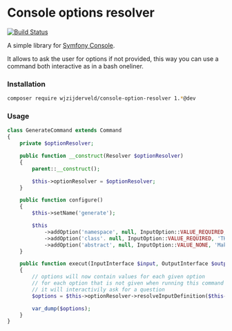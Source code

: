 # Console options resolver

[![Build Status](https://travis-ci.org/wjzijderveld/console-option-resolver.svg?branch=master)](https://travis-ci.org/wjzijderveld/console-option-resolver)

A simple library for [Symfony Console].

It allows to ask the user for options if not provided, this way you can use a command both interactive as in a bash oneliner.

[Symfony Console]: https://github.com/symfony/Console

### Installation

```bash
composer require wjzijderveld/console-option-resolver 1.*@dev
```

### Usage

```php
class GenerateCommand extends Command
{
    private $optionResolver;

    public function __construct(Resolver $optionResolver)
    {
        parent::__construct();

        $this->optionResolver = $optionResolver;
    }

    public function configure()
    {
        $this->setName('generate');

        $this
            ->addOption('namespace', null, InputOption::VALUE_REQUIRED, 'The namespace to generate the class in')
            ->addOption('class'. null, InputOption::VALUE_REQUIRED, 'THe name of the class to generate')
            ->addOption('abstract', null, InputOption::VALUE_NONE, 'Make class abstract');
    }

    public function execut(InputInterface $input, OutputInterface $output)
    {
        // options will now contain values for each given option
        // for each option that is not given when running this command
        // it will interactivily ask for a question
        $options = $this->optionResolver->resolveInputDefinition($this->getDefinition(), array('namespace', 'class', 'abstract'));

        var_dump($options);
    }
}
```
